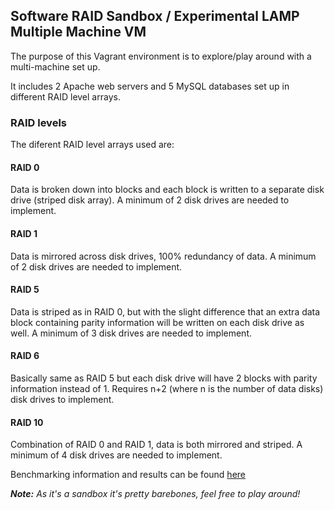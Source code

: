 ## Software RAID Sandbox / Experimental LAMP Multiple Machine VM 

The purpose of this Vagrant environment is to explore/play around with a multi-machine set up. 

It includes 2 Apache web servers and 5 MySQL databases set up in different RAID level arrays.

### RAID levels

The diferent RAID level arrays used are:

#### RAID 0
Data is broken down into blocks and each block is written to a separate disk drive (striped disk array). 
A minimum of 2 disk drives are needed to implement.

#### RAID 1
Data is mirrored across disk drives, 100% redundancy of data.
A minimum of 2 disk drives are needed to implement.

#### RAID 5
Data is striped as in RAID 0, but with the slight difference that an extra data block containing parity information will be written on each disk drive as well.
A minimum of 3 disk drives are needed to implement.

#### RAID 6
Basically same as RAID 5 but each disk drive will have 2 blocks with parity information instead of 1.
Requires n+2 (where n is the number of data disks) disk drives to implement.

#### RAID 10
Combination of RAID 0 and RAID 1, data is both mirrored and striped.
A minimum of 4 disk drives are needed to implement.


Benchmarking information and results can be found [here](https://github.com/karencfv/raid-sandbox/blob/master/docs/benchmarking.md)


_**Note:** As it's a sandbox it's pretty barebones, feel free to play around!_
